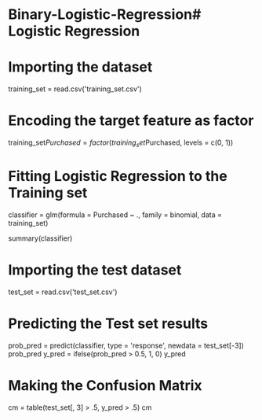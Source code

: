 # Binary-Logistic-Regression# Logistic Regression

# Importing the dataset
training_set = read.csv('training_set.csv')

# Encoding the target feature as factor
training_set$Purchased = factor(training_set$Purchased, 
                                levels = c(0, 1))


# Fitting Logistic Regression to the Training set
classifier = glm(formula = Purchased ~ .,
                 family = binomial,
                 data = training_set)

summary(classifier)

# Importing the test dataset
test_set = read.csv('test_set.csv')


# Predicting the Test set results
prob_pred = predict(classifier, type = 'response', 
                    newdata = test_set[-3])
prob_pred
y_pred = ifelse(prob_pred > 0.5, 1, 0)
y_pred


# Making the Confusion Matrix
cm = table(test_set[, 3] > .5, y_pred > .5)
cm

